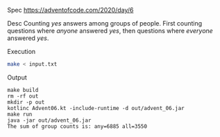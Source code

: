 Spec https://adventofcode.com/2020/day/6

Desc Counting _yes_ answers among groups of people. First counting questions where _anyone_ answered _yes_, then questions where _everyone_ answered _yes_.

Execution

```bash
make < input.txt
```

Output
```
make build
rm -rf out
mkdir -p out
kotlinc Advent06.kt -include-runtime -d out/advent_06.jar
make run
java -jar out/advent_06.jar
The sum of group counts is: any=6885 all=3550
```

